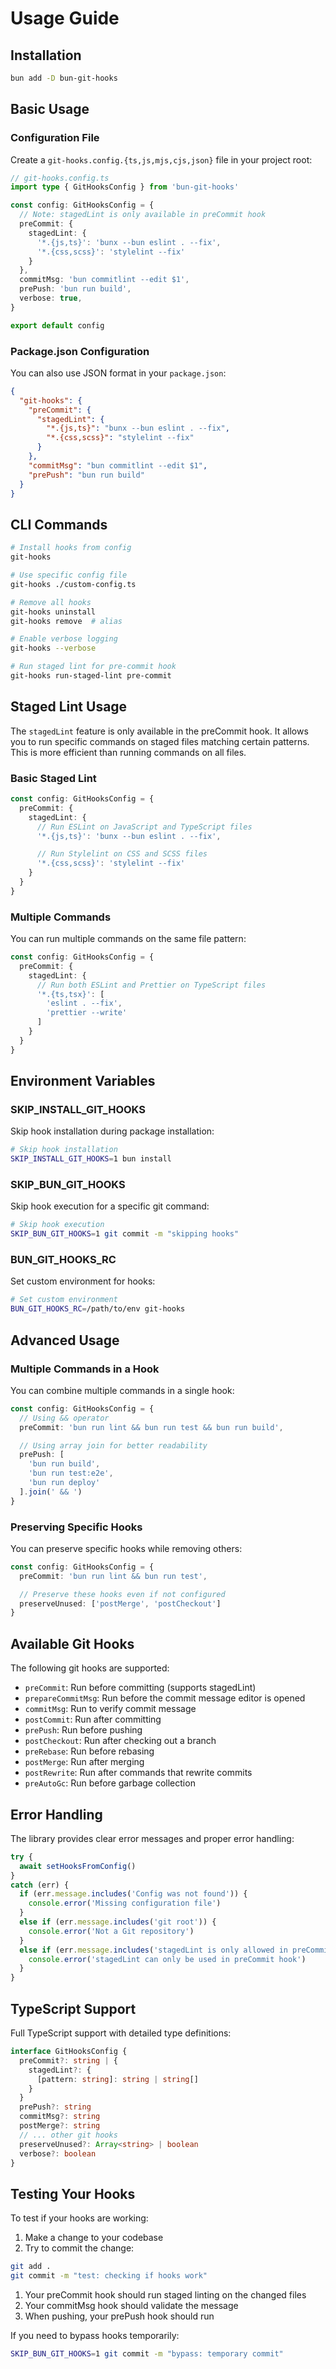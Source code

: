 # Usage Guide

## Installation

```bash
bun add -D bun-git-hooks
```

## Basic Usage

### Configuration File

Create a `git-hooks.config.{ts,js,mjs,cjs,json}` file in your project root:

```ts
// git-hooks.config.ts
import type { GitHooksConfig } from 'bun-git-hooks'

const config: GitHooksConfig = {
  // Note: stagedLint is only available in preCommit hook
  preCommit: {
    stagedLint: {
      '*.{js,ts}': 'bunx --bun eslint . --fix',
      '*.{css,scss}': 'stylelint --fix'
    }
  },
  commitMsg: 'bun commitlint --edit $1',
  prePush: 'bun run build',
  verbose: true,
}

export default config
```

### Package.json Configuration

You can also use JSON format in your `package.json`:

```json
{
  "git-hooks": {
    "preCommit": {
      "stagedLint": {
        "*.{js,ts}": "bunx --bun eslint . --fix",
        "*.{css,scss}": "stylelint --fix"
      }
    },
    "commitMsg": "bun commitlint --edit $1",
    "prePush": "bun run build"
  }
}
```

## CLI Commands

```bash
# Install hooks from config
git-hooks

# Use specific config file
git-hooks ./custom-config.ts

# Remove all hooks
git-hooks uninstall
git-hooks remove  # alias

# Enable verbose logging
git-hooks --verbose

# Run staged lint for pre-commit hook
git-hooks run-staged-lint pre-commit
```

## Staged Lint Usage

The `stagedLint` feature is only available in the preCommit hook. It allows you to run specific commands on staged files matching certain patterns. This is more efficient than running commands on all files.

### Basic Staged Lint

```ts
const config: GitHooksConfig = {
  preCommit: {
    stagedLint: {
      // Run ESLint on JavaScript and TypeScript files
      '*.{js,ts}': 'bunx --bun eslint . --fix',

      // Run Stylelint on CSS and SCSS files
      '*.{css,scss}': 'stylelint --fix'
    }
  }
}
```

### Multiple Commands

You can run multiple commands on the same file pattern:

```ts
const config: GitHooksConfig = {
  preCommit: {
    stagedLint: {
      // Run both ESLint and Prettier on TypeScript files
      '*.{ts,tsx}': [
        'eslint . --fix',
        'prettier --write'
      ]
    }
  }
}
```

## Environment Variables

### SKIP_INSTALL_GIT_HOOKS

Skip hook installation during package installation:

```bash
# Skip hook installation
SKIP_INSTALL_GIT_HOOKS=1 bun install
```

### SKIP_BUN_GIT_HOOKS

Skip hook execution for a specific git command:

```bash
# Skip hook execution
SKIP_BUN_GIT_HOOKS=1 git commit -m "skipping hooks"
```

### BUN_GIT_HOOKS_RC

Set custom environment for hooks:

```bash
# Set custom environment
BUN_GIT_HOOKS_RC=/path/to/env git-hooks
```

## Advanced Usage

### Multiple Commands in a Hook

You can combine multiple commands in a single hook:

```ts
const config: GitHooksConfig = {
  // Using && operator
  preCommit: 'bun run lint && bun run test && bun run build',

  // Using array join for better readability
  prePush: [
    'bun run build',
    'bun run test:e2e',
    'bun run deploy'
  ].join(' && ')
}
```

### Preserving Specific Hooks

You can preserve specific hooks while removing others:

```ts
const config: GitHooksConfig = {
  preCommit: 'bun run lint && bun run test',

  // Preserve these hooks even if not configured
  preserveUnused: ['postMerge', 'postCheckout']
}
```

## Available Git Hooks

The following git hooks are supported:

- `preCommit`: Run before committing (supports stagedLint)
- `prepareCommitMsg`: Run before the commit message editor is opened
- `commitMsg`: Run to verify commit message
- `postCommit`: Run after committing
- `prePush`: Run before pushing
- `postCheckout`: Run after checking out a branch
- `preRebase`: Run before rebasing
- `postMerge`: Run after merging
- `postRewrite`: Run after commands that rewrite commits
- `preAutoGc`: Run before garbage collection

## Error Handling

The library provides clear error messages and proper error handling:

```ts
try {
  await setHooksFromConfig()
}
catch (err) {
  if (err.message.includes('Config was not found')) {
    console.error('Missing configuration file')
  }
  else if (err.message.includes('git root')) {
    console.error('Not a Git repository')
  }
  else if (err.message.includes('stagedLint is only allowed in preCommit hook')) {
    console.error('stagedLint can only be used in preCommit hook')
  }
}
```

## TypeScript Support

Full TypeScript support with detailed type definitions:

```ts
interface GitHooksConfig {
  preCommit?: string | {
    stagedLint?: {
      [pattern: string]: string | string[]
    }
  }
  prePush?: string
  commitMsg?: string
  postMerge?: string
  // ... other git hooks
  preserveUnused?: Array<string> | boolean
  verbose?: boolean
}
```

## Testing Your Hooks

To test if your hooks are working:

1. Make a change to your codebase
2. Try to commit the change:

```bash
git add .
git commit -m "test: checking if hooks work"
```

1. Your preCommit hook should run staged linting on the changed files
2. Your commitMsg hook should validate the message
3. When pushing, your prePush hook should run

If you need to bypass hooks temporarily:

```bash
SKIP_BUN_GIT_HOOKS=1 git commit -m "bypass: temporary commit"
```
